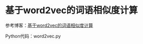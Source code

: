# 基于word2vec的词语相似度计算

参考博客：[基于word2vec的词语相似度计算](https://caiquanliu.github.io/2017/09/30/%E5%9F%BA%E4%BA%8Eword2vec%E7%9A%84%E8%AF%8D%E8%AF%AD%E7%9B%B8%E4%BC%BC%E5%BA%A6%E8%AE%A1%E7%AE%97/)

Python代码：word2vec.py
